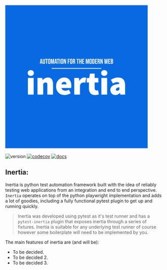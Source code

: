 <img src=".github/images/logo.png" width="450" height="450">

![version](https://img.shields.io/pypi/v/inertia?color=%2342f54b&label=asserto&style=flat-square)
[![codecov](https://codecov.io/gh/symonk/inertia/branch/main/graph/badge.svg)](https://codecov.io/gh/symonk/inertia)
[![docs](https://img.shields.io/badge/documentation-online-brightgreen.svg)](https://symonk.github.io/inertia/)

## Inertia:

Inertia is python test automation framework built with the idea of reliably testing web applications from an
integration and end to end perspective.  `Inertia` operates on top of the python playwright implementation and
adds a lot of goodies, including a fully functional pytest plugin to get up and running quickly.

>Inertia was developed using pytest as it's test runner and has a `pytest-inertia` plugin that exposes inertia
>through a series of fixtures.  Inertia is suitable for any underlying test runner of course however some boilerplate
> will need to be implemented by you.

The main features of inertia are (and will be):

+ To be decided.
+ To be decided 2.
+ To be decided 3.
